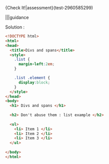 {Check It!|assessment}(test-2960585299)

|||guidance

Solution :

```html
<!DOCTYPE html>
<html>
<head>
  <title>Divs and spans</title>
  <style>
    .list {
      margin-left:2em;
    }

    .list .element {
      display:block;
    }
  </style>
</head>
<body>
  <h1> Divs and spans </h1>
  
  <h2> Don't abuse them : list example </h2>
  
  <ul>
    <li> Item 1 </li>
    <li> Item 2 </li>
    <li> Item 3 </li>
  </ul>
  
</body>
</html>
```